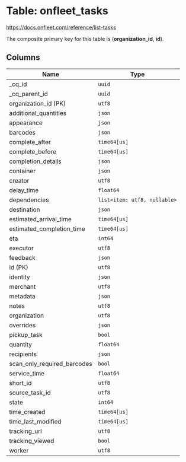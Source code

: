 # Table: onfleet_tasks

https://docs.onfleet.com/reference/list-tasks

The composite primary key for this table is (**organization_id**, **id**).

## Columns

| Name          | Type          |
| ------------- | ------------- |
|_cq_id|`uuid`|
|_cq_parent_id|`uuid`|
|organization_id (PK)|`utf8`|
|additional_quantities|`json`|
|appearance|`json`|
|barcodes|`json`|
|complete_after|`time64[us]`|
|complete_before|`time64[us]`|
|completion_details|`json`|
|container|`json`|
|creator|`utf8`|
|delay_time|`float64`|
|dependencies|`list<item: utf8, nullable>`|
|destination|`json`|
|estimated_arrival_time|`time64[us]`|
|estimated_completion_time|`time64[us]`|
|eta|`int64`|
|executor|`utf8`|
|feedback|`json`|
|id (PK)|`utf8`|
|identity|`json`|
|merchant|`utf8`|
|metadata|`json`|
|notes|`utf8`|
|organization|`utf8`|
|overrides|`json`|
|pickup_task|`bool`|
|quantity|`float64`|
|recipients|`json`|
|scan_only_required_barcodes|`bool`|
|service_time|`float64`|
|short_id|`utf8`|
|source_task_id|`utf8`|
|state|`int64`|
|time_created|`time64[us]`|
|time_last_modified|`time64[us]`|
|tracking_url|`utf8`|
|tracking_viewed|`bool`|
|worker|`utf8`|